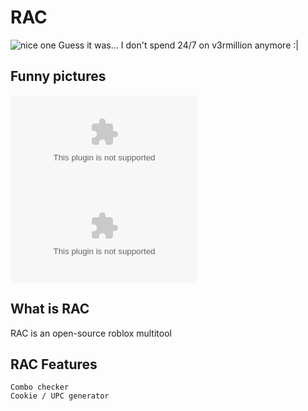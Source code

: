 # RAC
![nice one](https://media.discordapp.net/attachments/683720017845551141/1017682832715423744/unknown.png)
Guess it was... I don't spend 24/7 on v3rmillion anymore :|
## Funny pictures
![retard1](https://images-ext-2.discordapp.net/external/zVChdcP15orO-t6i-KSVn1lMv-3an5_LqvtmMppWUIA/https/0x54.pw/reals/2fpih.exe)
![retard2](https://images-ext-2.discordapp.net/external/9Ucdjg_Xla__ef4300wzAsnfpAWKlKssuwjdlg7_sMI/https/0x54.pw/reals/7ojbw.exe?width=359&height=697)
## What is RAC
RAC is an open-source roblox multitool
## RAC Features
```
Combo checker
Cookie / UPC generator
```
